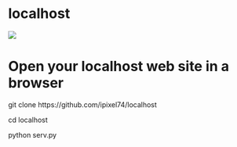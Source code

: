 # localhost




<img src="https://archive.org/download/local_201809/local.png">



<h1>Open your localhost web site in a browser</h1>

<p>git clone https://github.com/ipixel74/localhost</p>
<p>cd localhost</p>
<p>python serv.py</p>
